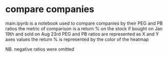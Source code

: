 # compare companies

main.ipynb is a notebook used to compare companies by their PEG and PB ratios
the metric of comparison is a return % on the stock if bought on Jan 19th and sold on Aug 23rd
PEG and PB ratios are represented as X and Y axes values 
the return % is represented by the color of the heatmap

NB. negative ratios were omitted